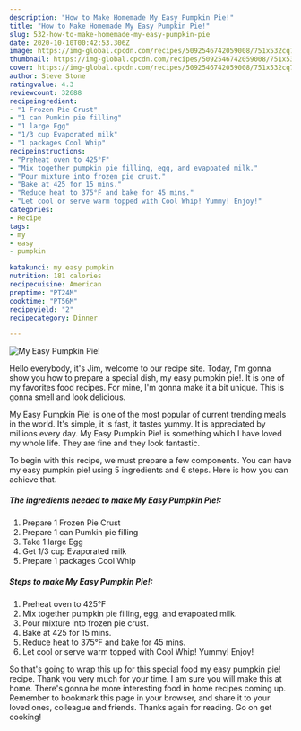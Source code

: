 ```yaml
---
description: "How to Make Homemade My Easy Pumpkin Pie!"
title: "How to Make Homemade My Easy Pumpkin Pie!"
slug: 532-how-to-make-homemade-my-easy-pumpkin-pie
date: 2020-10-10T00:42:53.306Z
image: https://img-global.cpcdn.com/recipes/5092546742059008/751x532cq70/my-easy-pumpkin-pie-recipe-main-photo.jpg
thumbnail: https://img-global.cpcdn.com/recipes/5092546742059008/751x532cq70/my-easy-pumpkin-pie-recipe-main-photo.jpg
cover: https://img-global.cpcdn.com/recipes/5092546742059008/751x532cq70/my-easy-pumpkin-pie-recipe-main-photo.jpg
author: Steve Stone
ratingvalue: 4.3
reviewcount: 32688
recipeingredient:
- "1 Frozen Pie Crust"
- "1 can Pumkin pie filling"
- "1 large Egg"
- "1/3 cup Evaporated milk"
- "1 packages Cool Whip"
recipeinstructions:
- "Preheat oven to 425°F"
- "Mix together pumpkin pie filling, egg, and evapoated milk."
- "Pour mixture into frozen pie crust."
- "Bake at 425 for 15 mins."
- "Reduce heat to 375°F and bake for 45 mins."
- "Let cool or serve warm topped with Cool Whip! Yummy! Enjoy!"
categories:
- Recipe
tags:
- my
- easy
- pumpkin

katakunci: my easy pumpkin 
nutrition: 181 calories
recipecuisine: American
preptime: "PT24M"
cooktime: "PT56M"
recipeyield: "2"
recipecategory: Dinner

---
```



![My Easy Pumpkin Pie!](https://img-global.cpcdn.com/recipes/5092546742059008/751x532cq70/my-easy-pumpkin-pie-recipe-main-photo.jpg)

Hello everybody, it's Jim, welcome to our recipe site. Today, I'm gonna show you how to prepare a special dish, my easy pumpkin pie!. It is one of my favorites food recipes. For mine, I'm gonna make it a bit unique. This is gonna smell and look delicious.

My Easy Pumpkin Pie! is one of the most popular of current trending meals in the world. It's simple, it is fast, it tastes yummy. It is appreciated by millions every day. My Easy Pumpkin Pie! is something which I have loved my whole life. They are fine and they look fantastic.




To begin with this recipe, we must prepare a few components. You can have my easy pumpkin pie! using 5 ingredients and 6 steps. Here is how you can achieve that.

<!--inarticleads1-->

##### The ingredients needed to make My Easy Pumpkin Pie!:

1. Prepare 1 Frozen Pie Crust
1. Prepare 1 can Pumkin pie filling
1. Take 1 large Egg
1. Get 1/3 cup Evaporated milk
1. Prepare 1 packages Cool Whip




<!--inarticleads2-->

##### Steps to make My Easy Pumpkin Pie!:

1. Preheat oven to 425°F
1. Mix together pumpkin pie filling, egg, and evapoated milk.
1. Pour mixture into frozen pie crust.
1. Bake at 425 for 15 mins.
1. Reduce heat to 375°F and bake for 45 mins.
1. Let cool or serve warm topped with Cool Whip! Yummy! Enjoy!




So that's going to wrap this up for this special food my easy pumpkin pie! recipe. Thank you very much for your time. I am sure you will make this at home. There's gonna be more interesting food in home recipes coming up. Remember to bookmark this page in your browser, and share it to your loved ones, colleague and friends. Thanks again for reading. Go on get cooking!
